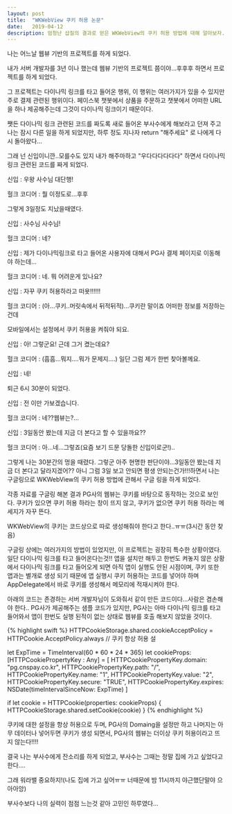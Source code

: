 ```yaml
---
layout: post
title:  "WKWebView 쿠키 허용 논문"
date:   2019-04-12
description: 엄청난 삽질의 결과로 얻은 WKWebView의 쿠키 허용 방법에 대해 알아보자.
---
```


 나는 어느날 웹뷰 기반의 프로젝트를 하게 되었다.

내가 서버 개발자를 3년 이나 했는데 웹뷰 기반의 프로젝트 쯤이야...후후후 하면서 프로젝트를 하게 되었다.

그 프로젝트는 다이나믹 링크를 타고 들어온 행위, 이 행위는 여러가지가 있을 수 있지만 주로 결제 관련된 행위이다.
페이스북 챗봇에서 상품을 주문하고 챗봇에서 어떠한 URL을 하나 제공해주는데 그것이 다이나믹 링크이기 때문이다.

쨋든 다이나믹 링크 관련된 코드를 짜도록 새로 들어온 부사수에게 해보라고 던져 주고 나는 잠시 다른 일을 하게 되었지만, 
하루 정도 지나자 return "해주세요" 로 나에게 다시 돌아왔다...

그래 넌 신입이니깐..모를수도 있지 내가 해주마하고 "우다다다다다다" 하면서 다이나믹 링크 관련된 코드를 짜게 되었다.

신입 : 우왕 사수님 대단행!</p>
헐크 코디어 : 뭘 이정도로...후후</p>

그렇게 3일정도 지났을때였다.

신입 : 사수님 사수님!</p>
헐크 코디어 : 네?</p>
신입 : 제가 다이나믹링크로 타고 들어온 사용자에 대해서 PG사 결제 페이지로 이동해야 하는데...</p>
헐크 코디어 : 네. 뭐 어려운게 있나요?</p>
신입 : 자꾸 쿠키 허용하라고 떠욧!!!!!!</p>
헐크 코디어 : (아...쿠키..머릿속에서 뒤적뒤적)...쿠키란 말이죠 어떠한 정보를 저장하는건데</p>
모바일에서는 설정에서 쿠키 허용을 켜줘야 되요.</p>
신입 : 아! 그렇군요! 근데 그거 켰는데요?</p>
헐크 코디어 : (흠흠...뭐지....뭐가 문제지....) 일단 그럼 제가 한번 찾아볼께요.</p>
신입 : 네!</p>

퇴근 6시 30분이 되었다.

신입 : 전 이만 가보겠습니다.</p>
헐크 코디어 : 네??웹뷰는?...</p>
신입 : 3일동안 봤는데 지금 더 본다고 할 수 있을까요??</p>
헐크 코디어 : 아...네...그렇죠(요즘 보기 드문 당돌한 신입이로군!)..</p>

그렇게 나는 30분간의 멍을 때렸다.
그렇군 아주 현명한 판단이야...3일동안 봤는데 지금 더 본다고 달라지겠어??
아니 그럼 3일 보고 안되면 평생 안되는건가!!!하면서 나는 구글링으로 WKWebView의 쿠키 허용 방법에 관해서 구글 링을 하게 되었다.

각종 자료를 구글링 해본 결과 PG사의 웹뷰는 쿠키를 바탕으로 동작하는 것으로 보인다.
쿠키가 있으면 쿠키 허용 하라는 창이 뜨지 않고, 쿠키가 없으면 쿠키 허용 하라는 메세지가 자꾸 뜬다.

WKWebView의 쿠키는 코드상으로 따로 생성해줘야 한다고 한다..ㅠㅠ(3시간 동안 찾음)

구글링 상에는 여러가지의 방법이 있었지만, 이 프로젝트는 굉장히 특수한 상황이였다.
일단 다이나믹 링크를 타고 들어온다는것!! 앱을 설치만 해두고 한번도 켜놓지 않은 상황에서 다이나믹 링크를 타고 들어오게 되면
아직 앱이 실행도 안된 시점이며, 쿠키 또한 앱과는 별개로 생성 되기 때문에 앱 실행시 쿠키 허용하는 코드를 넣어야 하며
AppDelegate에서 바로 쿠키를 생성해서 메모리에 적재시켜야 한다.

아래의 코드는 존경하는 서버 개발자님이 도와줘서 같이 만든 코드이다...사람은 겸손해야 한다..
PG사가 제공해주는 샘플 코드가 있지만, PG사는 아마 다이나믹 링크를 타고 들어와서 앱이 한번도 실행 된적이 없는 상태로 
웹뷰를 호출 해보지 않았을 것이다.

{% highlight swift %}
HTTPCookieStorage.shared.cookieAcceptPolicy = HTTPCookie.AcceptPolicy.always // 쿠키 항상 허용 설

 let ExpTime = TimeInterval(60 * 60 * 24 * 365)
 let cookieProps: [HTTPCookiePropertyKey : Any] = [
     HTTPCookiePropertyKey.domain: "pg.cnspay.co.kr",
     HTTPCookiePropertyKey.path: "/",
     HTTPCookiePropertyKey.name: "1",
     HTTPCookiePropertyKey.value: "2",
     HTTPCookiePropertyKey.secure: "TRUE",
     HTTPCookiePropertyKey.expires: NSDate(timeIntervalSinceNow: ExpTime)
 ]
 
 if let cookie = HTTPCookie(properties: cookieProps) {
     HTTPCookieStorage.shared.setCookie(cookie)
 }
{% endhighlight %}

쿠키에 대한 설정을 항상 허용으로 두며, PG사의 Domaing을 설정만 하고 나머지는 아무 데이터나 넣어두면 쿠키가 생성 되면서,
PG사의 웹뷰는 더이상 쿠키 허용이라고 뜨지 않는다!!!!

결국 나는 부사수에게 잔소리를 하게 되었고, 부사수는 그때는 정말 집에 가고 싶었다고 한다....

그래 워라밸 중요하지!(나도 집에 가고 싶어ㅠㅠ 너때문에 밤 11시까지 야근했단말야 으아아앙)

부사수보다 나의 실력이 점점 느는것 같아 고민인 하루였다...


